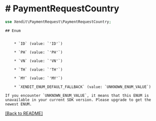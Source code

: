 # # PaymentRequestCountry


```php
use Xendit\PaymentRequest\PaymentRequestCountry;
```

    ## Enum

    
        * `ID` (value: `'ID'`)
    
        * `PH` (value: `'PH'`)
    
        * `VN` (value: `'VN'`)
    
        * `TH` (value: `'TH'`)
    
        * `MY` (value: `'MY'`)
    
        * `XENDIT_ENUM_DEFAULT_FALLBACK` (value: `UNKNOWN_ENUM_VALUE`)

    If you encounter `UNKNOWN_ENUM_VALUE`, it means that this ENUM is unavailable in your current SDK version. Please upgrade to get the newest ENUM.

[[Back to README]](../../README.md)
